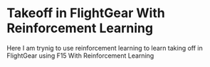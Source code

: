 # Takeoff in FlightGear With Reinforcement Learning
Here I am trynig to use reinforcement learning to learn taking off in FlightGear using F15 With Reinforcement Learning 
